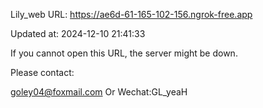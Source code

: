 Lily_web URL: https://ae6d-61-165-102-156.ngrok-free.app

Updated at: 2024-12-10 21:41:33

If you cannot open this URL, the server might be down.

Please contact: 

goley04@foxmail.com Or Wechat:GL_yeaH